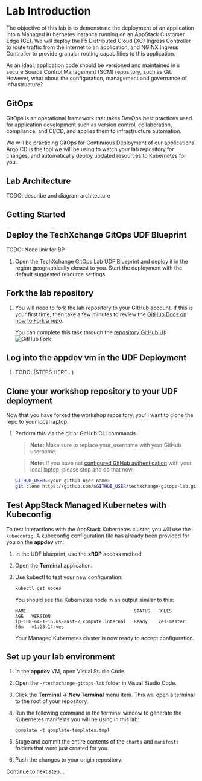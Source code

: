 # Lab Introduction

The objective of this lab is to demonstrate the deployment of an application into a Managed Kubernetes instance running on an AppStack Customer Edge (CE). We will deploy the F5 Distributed Cloud (XC) Ingress Controller to route traffic from the internet to an application, and NGINX Ingress Controller to provide granular routing capabilities to this application.

As an ideal, application code should be versioned and maintained in s secure Source Control Management (SCM) repository, such as Git. However, what about the configuration, management and governance of infrastructure?

## GitOps

GitOps is an operational framework that takes DevOps best practices used for application development such as version control, collaboration, compliance, and CI/CD, and applies them to infrastructure automation.

We will be practicing GitOps for Continuous Deployment of our applications. Argo CD is the tool we will be using to watch your lab repository for changes, and automatically deploy updated resources to Kubernetes for you.

## Lab Architecture

TODO: describe and diagram architecture

## Getting Started

## Deploy the TechXchange GitOps UDF Blueprint

TODO: Need link for BP

1. Open the TechXchange GitOps Lab UDF Blueprint and deploy it in the region geographically closest to you. Start the deployment with the default suggested resource settings.

## Fork the lab repository

1. You will need to fork the lab repository to your GitHub account.  If this is your first time, then take a few minutes to review the [GitHub Docs on how to Fork a repo](https://docs.github.com/en/get-started/quickstart/fork-a-repo).

    You can complete this task through the [repository GitHub UI](https://github.com/f5devcentral/techxchange-gitops-lab):
    ![GitHub Fork](../assets/gh_fork.jpg)

## Log into the **appdev** vm in the UDF Deployment

1. TODO: (STEPS HERE...)

## Clone your workshop repository to your UDF deployment

Now that you have forked the workshop repository, you'll want to clone the repo to your local laptop.  

1. Perform this via the git or GitHub CLI commands.

    > **Note:** Make sure to replace your_username with your GitHub username.

    > **Note:** If you have not [configured GitHub authentication](https://docs.github.com/en/authentication) with your local laptop, please stop and do that now.

    ```bash
    GITHUB_USER=<your github user name>
    git clone https://github.com/$GITHUB_USER/techxchange-gitops-lab.git techxchange-gitops-lab
    ```

## Test AppStack Managed Kubernetes with Kubeconfig

To test interactions with the AppStack Kubernetes cluster, you will use the `kubeconfig`. A kubeconfig configuration file has already been provided for you on the **appdev** vm.

1. In the UDF blueprint, use the **xRDP** access method

1. Open the **Terminal** application.

1. Use kubectl to test your new configuration:

    ```bash
    kubectl get nodes
    ```

    You should see the Kubernetes node in an output similar to this:

    ```shell
    NAME                                        STATUS   ROLES        AGE   VERSION
    ip-100-64-1-16.us-east-2.compute.internal   Ready    ves-master   86m   v1.23.14-ves
    ```

    Your Managed Kubernetes cluster is now ready to accept configuration.

## Set up your lab environment

1. In the **appdev** VM, open Visual Studio Code.

1. Open the `~/techxchange-gitops-lab` folder in Visual Studio Code.

1. Click the **Terminal -> New Terminal** menu item. This will open a terminal to the root of your repository.

1. Run the following command in the terminal window to generate the Kubernetes manifests you will be using in this lab:

    ```shell
    gomplate -t gomplate-templates.tmpl
    ```

1. Stage and commit the entire contents of the `charts` and `manifests` folders that were just created for you.

1. Push the changes to your origin repository.


[Continue to next step...](argocd.md)
